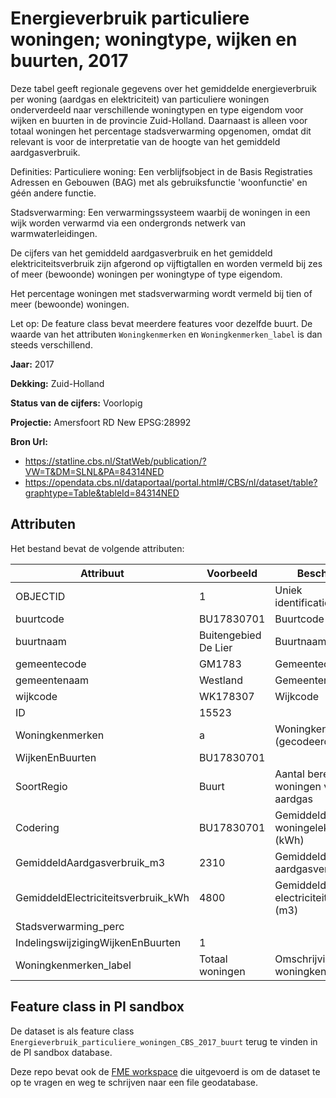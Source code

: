
# Energieverbruik particuliere woningen; woningtype, wijken en buurten, 2017

Deze tabel geeft regionale gegevens over het gemiddelde energieverbruik per woning (aardgas en elektriciteit) van particuliere woningen onderverdeeld naar verschillende woningtypen en type eigendom voor wijken en buurten in de provincie Zuid-Holland. Daarnaast is alleen voor totaal woningen het percentage stadsverwarming opgenomen, omdat dit relevant is voor de interpretatie van de hoogte van het gemiddeld aardgasverbruik.

Definities:
Particuliere woning:
Een verblijfsobject in de Basis Registraties Adressen en Gebouwen (BAG) met als gebruiksfunctie 'woonfunctie' en géén andere functie. 

Stadsverwarming:
Een verwarmingssysteem waarbij de woningen in een wijk worden verwarmd via een ondergronds netwerk van warmwaterleidingen.

De cijfers van het gemiddeld aardgasverbruik en het gemiddeld elektriciteitsverbruik zijn afgerond op vijftigtallen en worden vermeld bij zes of meer (bewoonde) woningen per woningtype of type eigendom.

Het percentage woningen met stadsverwarming wordt vermeld bij tien of meer (bewoonde) woningen. 

Let op:
De feature class bevat meerdere features voor dezelfde buurt. De waarde van het attributen `Woningkenmerken` en `Woningkenmerken_label` is dan steeds verschillend.

**Jaar:** 2017

**Dekking:** Zuid-Holland

**Status van de cijfers:** Voorlopig

**Projectie:** Amersfoort RD New EPSG:28992

**Bron Url:** 
* https://statline.cbs.nl/StatWeb/publication/?VW=T&DM=SLNL&PA=84314NED
* https://opendata.cbs.nl/dataportaal/portal.html#/CBS/nl/dataset/table?graphtype=Table&tableId=84314NED

## Attributen

Het bestand bevat de volgende attributen:

| Attribuut          | Voorbeeld | Beschrijving | 
|----------         |-----------|--------------|
| OBJECTID| 1| Uniek identificatienummer |
|buurtcode| BU17830701  | Buurtcode |
|buurtnaam | Buitengebied De Lier | Buurtnaam|
|gemeentecode |GM1783 | Gemeentecode|
|gemeentenaam |Westland| Gemeentenaam|
|wijkcode |WK178307 | Wijkcode|
|ID |15523| |
|Woningkenmerken |a | Woningkenmerken (gecodeerd)|
|WijkenEnBuurten | BU17830701| |
|SoortRegio|Buurt | Aantal berekende woningen voor aardgas|
|Codering |BU17830701 | Gemiddeld woningelektraverbruik (kWh)|
|GemiddeldAardgasverbruik_m3 |2310 | Gemiddeld aardgasverbruik (m3)|
|GemiddeldElectriciteitsverbruik_kWh |4800 | Gemiddeld electriciteitsverbruik (m3)|
|Stadsverwarming_perc|<null> | |
|IndelingswijzigingWijkenEnBuurten |1 | |
|Woningkenmerken_label | Totaal woningen |Omschrijving van woningkenmerken|

## Feature class in PI sandbox

De dataset is als feature class `Energieverbruik_particuliere_woningen_CBS_2017_buurt` terug te vinden in de PI sandbox database.

Deze repo bevat ook de [FME workspace](Energieverbruik_particuliere_woningen_2017.fmw) die uitgevoerd is om de dataset te op te vragen en weg te schrijven naar een file geodatabase.



